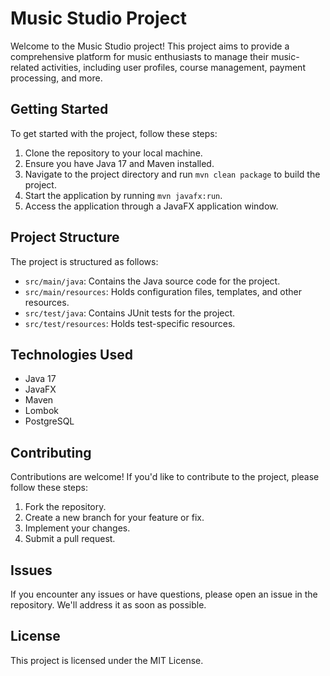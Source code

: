 # Music Studio Project

Welcome to the Music Studio project! This project aims to provide a comprehensive platform for music enthusiasts to manage their music-related activities, including user profiles, course management, payment processing, and more.

## Getting Started

To get started with the project, follow these steps:

1. Clone the repository to your local machine.
2. Ensure you have Java 17 and Maven installed.
3. Navigate to the project directory and run `mvn clean package` to build the project.
4. Start the application by running `mvn javafx:run`.
5. Access the application through a JavaFX application window.

## Project Structure

The project is structured as follows:

* `src/main/java`: Contains the Java source code for the project.
* `src/main/resources`: Holds configuration files, templates, and other resources.
* `src/test/java`: Contains JUnit tests for the project.
* `src/test/resources`: Holds test-specific resources.

## Technologies Used

* Java 17
* JavaFX
* Maven
* Lombok
* PostgreSQL

## Contributing

Contributions are welcome! If you'd like to contribute to the project, please follow these steps:

1. Fork the repository.
2. Create a new branch for your feature or fix.
3. Implement your changes.
4. Submit a pull request.

## Issues

If you encounter any issues or have questions, please open an issue in the repository. We'll address it as soon as possible.

## License

This project is licensed under the MIT License.